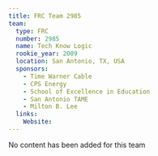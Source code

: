 ```yaml
---
title: FRC Team 2985
team:
  type: FRC
  number: 2985
  name: Tech Know Logic
  rookie_year: 2009
  location: San Antonio, TX, USA
  sponsors:
    - Time Warner Cable
    - CPS Energy
    - School of Excellence in Education
    - San Antonio TAME
    - Milton B. Lee
  links:
    Website: 
---
```

No content has been added for this team